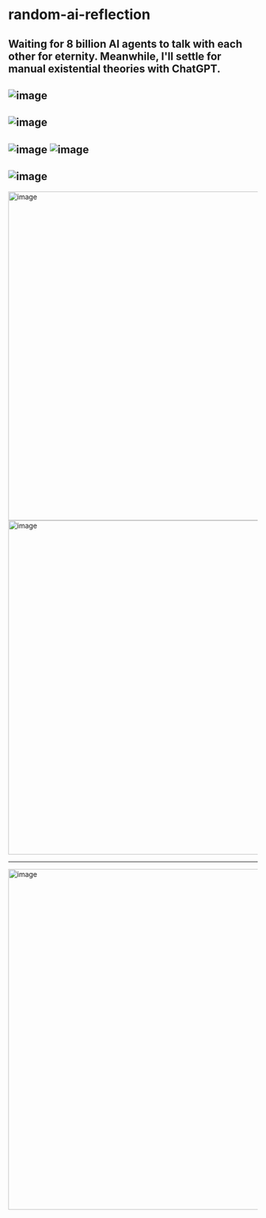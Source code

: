 # random-ai-reflection
Waiting for 8 billion AI agents to talk with each other for eternity. Meanwhile, I'll settle for manual existential theories with ChatGPT.
---
![image](https://github.com/user-attachments/assets/c8eb3147-235a-4aa8-8905-c3be93b76a50)
---
![image](https://github.com/user-attachments/assets/91066c7b-b8c8-4ef7-8695-9f532282199b)
---
![image](https://github.com/user-attachments/assets/8eb9742e-12c9-42db-8dd9-ca33ab2c2592)
![image](https://github.com/user-attachments/assets/0a234856-5d7d-40cd-932b-15351d6258e5)
---
![image](https://github.com/user-attachments/assets/30fc4e4f-1121-4068-be54-bef54cdb2eb2)
---
<img width="887" height="663" alt="image" src="https://github.com/user-attachments/assets/48f050ab-d851-4e2b-b5a3-0552d5e321d5" />
<img width="825" height="674" alt="image" src="https://github.com/user-attachments/assets/88ce5e90-bd72-4844-8219-28590d976600" />

---
<img width="599" height="687" alt="image" src="https://github.com/user-attachments/assets/3f2238e5-7448-425f-bccc-5bcc50e12fb0" />
